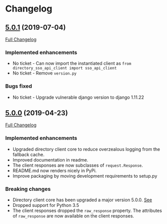# Changelog

## [5.0.1](https://pypi.org/project/directory-sso-api-client/5.0.1/) (2019-07-04)
[Full Changelog](https://github.com/uktrade/directory-sso-api-client/pull/36/files)

### Implemented enhancements
- No ticket - Can now import the instantiated client as `from directory_sso_api_client import sso_api_client`
- No ticket - Remove `version.py`

### Bugs fixed
- No ticket - Upgrade vulnerable django version to django 1.11.22


## [5.0.0](https://pypi.org/project/directory-sso-api-client/5.0.0/) (2019-04-23)
[Full Changelog](https://github.com/uktrade/directory-sso-api-client/pull/35/files)

### Implemented enhancements

- Upgraded directory client core to reduce overzealous logging from the fallback cache.
- Improved documentation in readme.
- The client responses are now subclasses of `request.Response`.
- README.md now renders nicely in PyPi.
- Improve packaging by moving development requirements to setup.py

### Breaking changes

- Directory client core has been upgraded a major version 5.0.0. [See](https://github.com/uktrade/directory-client-core/pull/16)
- Dropped support for Python 3.5
- The client responses dropped the `raw_response` property. The attributes of `raw_response` are now available on the client responses.
